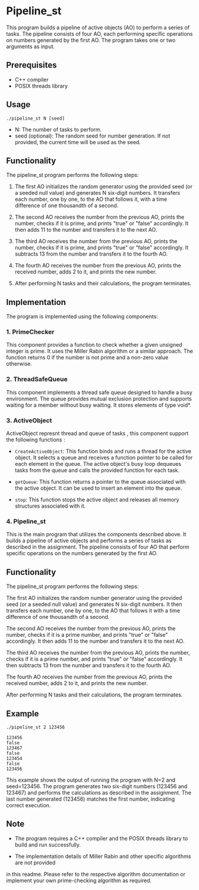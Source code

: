 # Pipeline_st

This program builds a pipeline of active objects (AO) to perform a series of tasks. The pipeline consists of four AO, each performing specific operations on numbers generated by the first AO. The program takes one or two arguments as input.

## Prerequisites
- C++ compiler
- POSIX threads library

## Usage
```
./pipeline_st N [seed]
```

- N: The number of tasks to perform.
- seed (optional): The random seed for number generation. If not provided, the current time will be used as the seed.

## Functionality

The pipeline_st program performs the following steps:

1. The first AO initializes the random generator using the provided seed (or a seeded null value) and generates N six-digit numbers. It transfers each number, one by one, to the AO that follows it, with a time difference of one thousandth of a second.

2. The second AO receives the number from the previous AO, prints the number, checks if it is prime, and prints "true" or "false" accordingly. It then adds 11 to the number and transfers it to the next AO.

3. The third AO receives the number from the previous AO, prints the number, checks if it is prime, and prints "true" or "false" accordingly. It subtracts 13 from the number and transfers it to the fourth AO.

4. The fourth AO receives the number from the previous AO, prints the received number, adds 2 to it, and prints the new number.

5. After performing N tasks and their calculations, the program terminates.

## Implementation

The program is implemented using the following components:

### 1. PrimeChecker

This component provides a function to check whether a given unsigned integer is prime. It uses the Miller Rabin algorithm or a similar approach. The function returns 0 if the number is not prime and a non-zero value otherwise.

### 2. ThreadSafeQueue

This component implements a thread safe queue designed to handle a busy environment. The queue provides mutual exclusion protection and supports waiting for a member without busy waiting. It stores elements of type void*.

### 3. ActiveObject

ActiveObject represnt thread and queue of tasks , this component support the following functions :

- `CreateActiveObject`: This function binds and runs a thread for the active object. It selects a queue and receives a function pointer to be called for each element in the queue. The active object's busy loop dequeues tasks from the queue and calls the provided function for each task.

- `getQueue`: This function returns a pointer to the queue associated with the active object. It can be used to insert an element into the queue.

- `stop`: This function stops the active object and releases all memory structures associated with it.

### 4. Pipeline_st

This is the main program that utilizes the components described above. It builds a pipeline of active objects and performs a series of tasks as described in the assignment. The pipeline consists of four AO that perform specific operations on the numbers generated by the first AO.

## Functionality
The pipeline_st program performs the following steps:

The first AO initializes the random number generator using the provided seed (or a seeded null value) and generates N six-digit numbers. It then transfers each number, one by one, to the AO that follows it with a time difference of one thousandth of a second.

The second AO receives the number from the previous AO, prints the number, checks if it is a prime number, and prints "true" or "false" accordingly. It then adds 11 to the number and transfers it to the next AO.

The third AO receives the number from the previous AO, prints the number, checks if it is a prime number, and prints "true" or "false" accordingly. It then subtracts 13 from the number and transfers it to the fourth AO.

The fourth AO receives the number from the previous AO, prints the received number, adds 2 to it, and prints the new number.

After performing N tasks and their calculations, the program terminates.

## Example

```
./pipeline_st 2 123456

123456
false
123467
false
123454
false
123456
```

This example shows the output of running the program with N=2 and seed=123456. The program generates two six-digit numbers (123456 and 123467) and performs the calculations as described in the assignment. The last number generated (123456) matches the first number, indicating correct execution.

## Note

- The program requires a C++ compiler and the POSIX threads library to build and run successfully.

- The implementation details of Miller Rabin and other specific algorithms are not provided

 in this readme. Please refer to the respective algorithm documentation or implement your own prime-checking algorithm as required.
